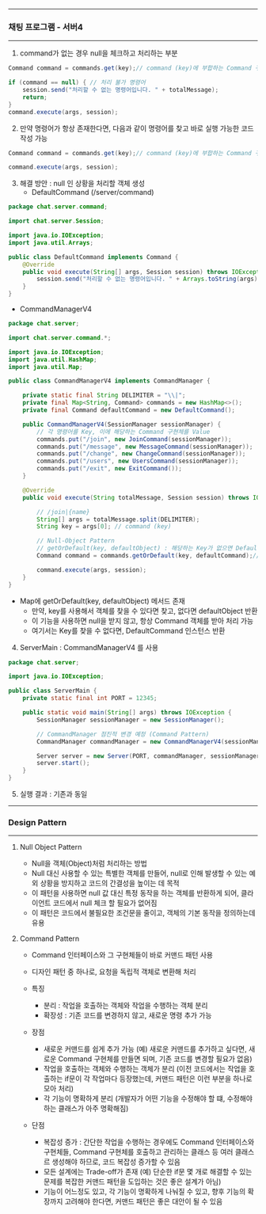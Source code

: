 -----
### 채팅 프로그램 - 서버4
-----
1. command가 없는 경우 null을 체크하고 처리하는 부분
```java
Command command = commands.get(key);// command (key)에 부합하는 Command 구현체 찾기

if (command == null) { // 처리 불가 명령어
    session.send("처리할 수 없는 명령어입니다. " + totalMessage);
    return;
}
command.execute(args, session);
```

2. 만약 명령어가 항상 존재한다면, 다음과 같이 명령어를 찾고 바로 실행 가능한 코드 작성 가능
```java
Command command = commands.get(key);// command (key)에 부합하는 Command 구현체 찾기

command.execute(args, session);
```

3. 해결 방안 : null 인 상황을 처리할 객체 생성
   - DefaultCommand (/server/command)
```java
package chat.server.command;

import chat.server.Session;

import java.io.IOException;
import java.util.Arrays;

public class DefaultCommand implements Command {
    @Override
    public void execute(String[] args, Session session) throws IOException {
        session.send("처리할 수 없는 명령어입니다. " + Arrays.toString(args));
    }
}
```

  - CommandManagerV4
```java
package chat.server;

import chat.server.command.*;

import java.io.IOException;
import java.util.HashMap;
import java.util.Map;

public class CommandManagerV4 implements CommandManager {

    private static final String DELIMITER = "\\|";
    private final Map<String, Command> commands = new HashMap<>();
    private final Command defaultCommand = new DefaultCommand();

    public CommandManagerV4(SessionManager sessionManager) {
        // 각 명령어를 Key, 이에 해당하는 Command 구현체를 Value
        commands.put("/join", new JoinCommand(sessionManager));
        commands.put("/message", new MessageCommand(sessionManager));
        commands.put("/change", new ChangeCommand(sessionManager));
        commands.put("/users", new UsersCommand(sessionManager));
        commands.put("/exit", new ExitCommand());
    }

    @Override
    public void execute(String totalMessage, Session session) throws IOException {

        // /join|{name}
        String[] args = totalMessage.split(DELIMITER);
        String key = args[0]; // command (key)

        // Null-Object Pattern
        // getOrDefault(key, defaultObject) : 해당하는 Key가 없으면 Default값으로 설정한 값 호출
        Command command = commands.getOrDefault(key, defaultCommand);// command (key)에 부합하는 Command 구현체 찾기

        command.execute(args, session);
    }
}
```

  - Map에 getOrDefault(key, defaultObject) 메서드 존재
    + 만약, key를 사용해서 객체를 찾을 수 있다면 찾고, 없다면 defaultObject 반환
    + 이 기능을 사용하면 null을 받지 않고, 항상 Command 객체를 받아 처리 가능
    + 여기서는 Key를 찾을 수 없다면, DefaultCommand 인스턴스 반환

4. ServerMain : CommandManagerV4 를 사용
```java
package chat.server;

import java.io.IOException;

public class ServerMain {
    private static final int PORT = 12345;

    public static void main(String[] args) throws IOException {
        SessionManager sessionManager = new SessionManager();

        // CommandManager 점진적 변경 예정 (Command Pattern)
        CommandManager commandManager = new CommandManagerV4(sessionManager);

        Server server = new Server(PORT, commandManager, sessionManager);
        server.start();
    }
}
```

5. 실행 결과 : 기존과 동일

-----
### Design Pattern
-----
1. Null Object Pattern
   - Null을 객체(Object)처럼 처리하는 방법
   - Null 대신 사용할 수 있는 특별한 객체를 만들어, null로 인해 발생할 수 있는 예외 상황을 방지하고 코드의 간결성을 높이는 데 목적
   - 이 패턴을 사용하면 null 값 대신 특정 동작을 하는 객체를 반환하게 되어, 클라이언트 코드에서 null 체크 할 필요가 없어짐
   - 이 패턴은 코드에서 불필요한 조건문을 줄이고, 객체의 기본 동작을 정의하는데 유용

2. Command Pattern
   - Command 인터페이스와 그 구현체들이 바로 커맨드 패턴 사용
   - 디자인 패턴 중 하나로, 요청을 독립적 객체로 변환해 처리
   - 특징
     + 분리 : 작업을 호출하는 객체와 작업을 수행하는 객체 분리
     + 확장성 : 기존 코드를 변경하지 않고, 새로운 명령 추가 가능

   - 장점
     + 새로운 커맨드를 쉽게 추가 가능 (예) 새로운 커맨드를 추가하고 싶다면, 새로운 Command 구현체를 만들면 되며, 기존 코드를 변경할 필요가 없음)
     + 작업을 호출하는 객체와 수행하는 객체가 분리 (이전 코드에서는 작업을 호출하는 if문이 각 작업마다 등장했는데, 커맨드 패턴은 이런 부분을 하나로 모아 처리)
     + 각 기능이 명확하게 분리 (개발자가 어떤 기능을 수정해야 할 떄, 수정해야 하는 클래스가 아주 명확해짐)

   - 단점
     + 복잡성 증가 : 간단한 작업을 수행하는 경우에도 Command 인터페이스와 구현체들, Command 구현체를 호출하고 관리하는 클래스 등 여러 클래스르 생성해야 하므로, 코드 복잡성 증가할 수 있음
     + 모든 설계에는 Trade-off가 존재 (예) 단순한 if문 몇 개로 해결할 수 있는 문제를 복잡한 커맨드 패턴을 도입하는 것은 좋은 설계가 아님)
     + 기능이 어느정도 있고, 각 기능이 명확하게 나눠질 수 있고, 향후 기능의 확장까지 고려해야 한다면, 커맨드 패턴은 좋은 대안이 될 수 있음
